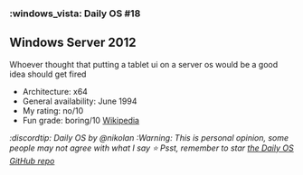 ### :windows_vista: Daily OS #18
## Windows Server 2012
Whoever thought that putting a tablet ui on a server os would be a good idea should get fired
- Architecture: x64
- General availability: June 1994
- My rating: no/10
- Fun grade: boring/10
[Wikipedia](<https://en.m.wikipedia.org/wiki/Windows_Server_2012>)

*:discordtip: Daily OS by @nikolan*
*:Warning: This is personal opinion, some people may not agree with what I say*
*⭐️ Psst, remember to star [the Daily OS GitHub repo](<https://github.com/nikolan123/daily-os>)*
